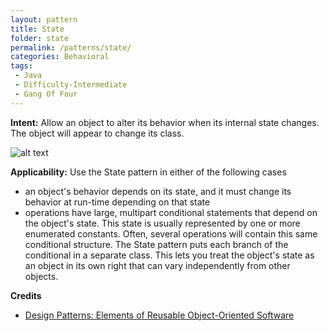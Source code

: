 ```yaml
---
layout: pattern
title: State
folder: state
permalink: /patterns/state/
categories: Behavioral
tags:
 - Java
 - Difficulty-Intermediate
 - Gang Of Four
---
```


**Intent:** Allow an object to alter its behavior when its internal state
changes. The object will appear to change its class.

![alt text](./etc/state_1.png "State")

**Applicability:** Use the State pattern in either of the following cases

* an object's behavior depends on its state, and it must change its behavior at run-time depending on that state
* operations have large, multipart conditional statements that depend on the object's state. This state is usually represented by one or more enumerated constants. Often, several operations will contain this same conditional structure. The State pattern puts each branch of the conditional in a separate class. This lets you treat the object's state as an object in its own right that can vary independently from other objects.

**Credits**

* [Design Patterns: Elements of Reusable Object-Oriented Software](http://www.amazon.com/Design-Patterns-Elements-Reusable-Object-Oriented/dp/0201633612)
